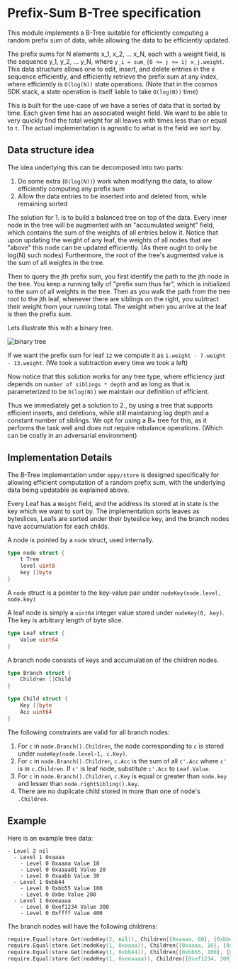# Prefix-Sum B-Tree specification

This module implements a B-Tree suitable for efficiently computing a random prefix sum of data,
while allowing the data to be efficiently updated.

The prefix sums for N elements x_1, x_2, ... x_N, each with a weight field,
is the sequence y_1, y_2, ... y_N,
where `y_i = sum_{0 <= j <= i} x_j.weight`.
This data structure allows one to edit, insert, and delete entries in the x sequence efficiently,
and efficiently retrieve the prefix sum at any index,
where efficiently is `O(log(N))` state operations.
(Note that in the cosmos SDK stack, a state operation is itself liable to take `O(log(N))` time)

This is built for the use-case of we have a series of data that is sorted by time.
Each given time has an associated weight field.
We want to be able to very quickly find the total weight for all leaves with times less than or equal to `t`.
The actual implementation is agnostic to what is the field we sort by.

## Data structure idea

The idea underlying this can be decomposed into two parts:

1. Do some extra (`O(log(N))`) work when modifying the data, to allow efficiently computing any prefix sum
2. Allow the data entries to be inserted into and deleted from, while remaining sorted

The solution for 1. is to build a balanced tree on top of the data. Every inner node in the tree will be augmented with an "accumulated weight" field,
which contains the sum of the weights of all entries below it.
Notice that upon updating the weight of any leaf,
the weights of all nodes that are "above" this node can be updated efficiently.
(As there ought to only be log(N) such nodes)
Furthermore, the root of the tree's augmented value is the sum of all weights in the tree.

Then to query the jth prefix sum, you first identify the path to the jth node in the tree.
You keep a running tally of "prefix sum thus far", which is initialized to the sum of all weights in the tree.
Then as you walk the path from the tree root to the jth leaf, whenever there are siblings on the right,
you subtract their weight from your running total.
The weight when you arrive at the leaf is then the prefix sum.

Lets illustrate this with a binary tree.

![binary tree](https://user-images.githubusercontent.com/6440154/116960474-142bf980-ac66-11eb-9a07-af84ab6d0bfa.png)

If we want the prefix sum for leaf `12` we compute it as `1.weight - 7.weight - 13.weight`.
(We took a subtraction every time we took a left)

Now notice that this solution works for any tree type, where efficiency just depends on `number of siblings * depth` and as long as that is parameterized to be `O(log(N))` we maintain our definition of efficient.

Thus we immediately get a solution to 2., by using a tree that supports efficient inserts, and deletions, while still maintaining log depth and a constant number of siblings.
We opt for using a B+ tree for this, as it performs the task well and does not require rebalance operations.
(Which can be costly in an adversarial environment)

<!---
TODO: Improve diagrams showing this accumulated weight concept with a binary tree, and show how you query a random prefix sum.
-->

## Implementation Details

The B-Tree implementation under `oppy/store` is designed specifically for allowing efficient computation of a random prefix sum, with the underlying data being updatable as explained above.



Every Leaf has a `Weight` field, and the address its stored at in state is the key which we want to sort by.
The implementation sorts leaves as byteslices, Leafs are sorted under their byteslice key, and the branch nodes have accumulation for each childs.

A node is pointed by a `node` struct, used internally.

```go
type node struct {
    t Tree
    level uint8
    key []byte
}
```

A `node` struct is a pointer to the key-value pair under `nodeKey(node.level, node.key)`

A leaf node is simply a `uint64` integer value stored under `nodeKey(0, key)`. The key is arbitrary length of byte slice.

```go
type Leaf struct {
    Value uint64
}
```

A branch node consists of keys and accumulation of the children nodes.

```go
type Branch struct {
    Children []Child    
}

type Child struct {
    Key []byte
    Acc uint64
}
```

The following constraints are valid for all branch nodes:

1. For `c` in `node.Branch().Children`, the node corresponding to `c` is stored under `nodeKey(node.level-1, c.Key)`.
2. For `c` in `node.Branch().Children`, `c.Acc` is the sum of all `c'.Acc` where `c'` is in `c.Children`. If `c'` is leaf node, substitute `c'.Acc` to `Leaf.Value`.
3. For `c` in `node.Branch().Children`, `c.Key` is equal or greater than `node.key` and lesser than `node.rightSibling().key`.
4. There are no duplicate child stored in more than one of node's `.Children`.

## Example

Here is an example tree data:

```
- Level 2 nil
  - Level 1 0xaaaa 
    - Level 0 0xaaaa Value 10
    - Level 0 0xaaaa01 Value 20
    - Level 0 0xaabb Value 30
  - Level 1 0xbb44
    - Level 0 0xbb55 Value 100
    - Level 0 0xbe Value 200
  - Level 1 0xeeaaaa
    - Level 0 0xef1234 Value 300
    - Level 0 0xffff Value 400
```

The branch nodes will have the following childrens:

```go
require.Equal(store.Get(nodeKey(2, nil)), Children{{0xaaaa, 60}, {0xbb44, 300}, {0xeeaaaa, 700}})
require.Equal(store.Get(nodeKey(1, 0xaaaa)), Children{{0xaaaa, 10}, {0xaaaa01, 20}, {0xaabb, 30}})
require.Equal(store.Get(nodeKey(1, 0xbb44)), Children{{0xbb55, 100}, {0xbe, 200}})
require.Equal(store.Get(nodeKey(1, 0xeeaaaa)), Children{{0xef1234, 300}, {0xffff, 400}})
```
